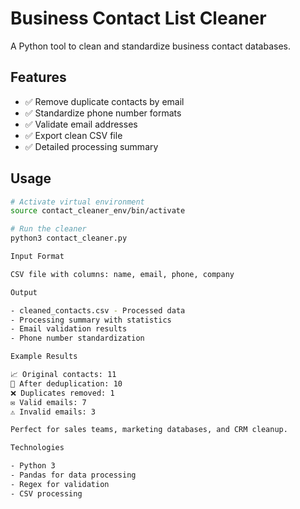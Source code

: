 # Business Contact List Cleaner

  A Python tool to clean and standardize business contact databases.

  ## Features
  - ✅ Remove duplicate contacts by email
  - ✅ Standardize phone number formats
  - ✅ Validate email addresses
  - ✅ Export clean CSV file
  - ✅ Detailed processing summary

  ## Usage
  ```bash
  # Activate virtual environment
  source contact_cleaner_env/bin/activate

  # Run the cleaner
  python3 contact_cleaner.py

  Input Format

  CSV file with columns: name, email, phone, company

  Output

  - cleaned_contacts.csv - Processed data
  - Processing summary with statistics
  - Email validation results
  - Phone number standardization

  Example Results

  📈 Original contacts: 11
  🔄 After deduplication: 10
  ❌ Duplicates removed: 1
  ✉️ Valid emails: 7
  ⚠️ Invalid emails: 3

  Perfect for sales teams, marketing databases, and CRM cleanup.

  Technologies

  - Python 3
  - Pandas for data processing
  - Regex for validation
  - CSV processing